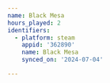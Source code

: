 ```yaml
---
name: Black Mesa
hours_played: 2
identifiers:
  - platform: steam
    appid: '362890'
    name: Black Mesa
    synced_on: '2024-07-04'

---
```

